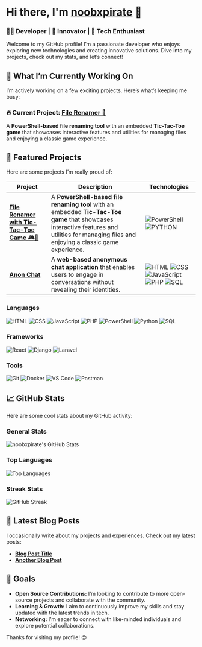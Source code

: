 # Hi there, I'm [noobxpirate](https://github.com/noobxpirate) 👋

### 🧑‍💻 Developer | 🚀 Innovator | 🌟 Tech Enthusiast

Welcome to my GitHub profile! I’m a passionate developer who enjoys exploring new technologies and creating innovative solutions. Dive into my projects, check out my stats, and let’s connect!

## 🚀 What I’m Currently Working On

I’m actively working on a few exciting projects. Here’s what’s keeping me busy:

### 🔥 Current Project: [File Renamer 📁](https://github.com/noobxpirate/filerenamerps)
A **PowerShell-based file renaming tool** with an embedded **Tic-Tac-Toe game** that showcases interactive features and utilities for managing files and enjoying a classic game experience.

## 🌟 Featured Projects

Here are some projects I’m really proud of:

| Project | Description | Technologies |
|---------|-------------|--------------|
| [**File Renamer with Tic-Tac-Toe Game 🎮📁**](https://github.com/noobxpirate/filerenamerps) | A **PowerShell-based file renaming tool** with an embedded **Tic-Tac-Toe game** that showcases interactive features and utilities for managing files and enjoying a classic game experience. | ![PowerShell](https://img.shields.io/badge/PowerShell-%235A5B5C?logo=powershell&logoColor=white) ![PYTHON](https://img.shields.io/badge/python-%23777BB4?logo=python&logoColor=white)
| [**Anon Chat**](https://github.com/noobxpirate/anonchat) | A **web-based anonymous chat application** that enables users to engage in conversations without revealing their identities. | ![HTML](https://img.shields.io/badge/HTML-%23E34F26?logo=html5&logoColor=white) ![CSS](https://img.shields.io/badge/CSS-%231572B6?logo=css3&logoColor=white) ![JavaScript](https://img.shields.io/badge/JavaScript-%23F7DF1E?logo=javascript&logoColor=white) ![PHP](https://img.shields.io/badge/PHP-%23777BB4?logo=php&logoColor=white) ![SQL](https://img.shields.io/badge/SQL-%234479A1?logo=sqlite&logoColor=white) |

### Languages

![HTML](https://img.shields.io/badge/HTML-%23E34F26?logo=html5&logoColor=white) ![CSS](https://img.shields.io/badge/CSS-%231572B6?logo=css3&logoColor=white) ![JavaScript](https://img.shields.io/badge/JavaScript-%23F7DF1E?logo=javascript&logoColor=white) ![PHP](https://img.shields.io/badge/PHP-%23777BB4?logo=php&logoColor=white) ![PowerShell](https://img.shields.io/badge/PowerShell-%235A5B5C?logo=powershell&logoColor=white) ![Python](https://img.shields.io/badge/Python-%2339C5C0?logo=python&logoColor=white) ![SQL](https://img.shields.io/badge/SQL-%234479A1?logo=sqlite&logoColor=white)

### Frameworks

![React](https://img.shields.io/badge/React-%2300BFFF?logo=react&logoColor=white) ![Django](https://img.shields.io/badge/Django-%23092E20?logo=django&logoColor=white) ![Laravel](https://img.shields.io/badge/Laravel-%23FF2D20?logo=laravel&logoColor=white) 

### Tools

![Git](https://img.shields.io/badge/Git-%23F05032?logo=git&logoColor=white) ![Docker](https://img.shields.io/badge/Docker-%2300A5E3?logo=docker&logoColor=white) ![VS Code](https://img.shields.io/badge/VS%20Code-%23007ACC?logo=visual-studio-code&logoColor=white) ![Postman](https://img.shields.io/badge/Postman-%23FF6C37?logo=postman&logoColor=white)

## 📈 GitHub Stats

Here are some cool stats about my GitHub activity:

### General Stats

![noobxpirate's GitHub Stats](https://github-readme-stats.vercel.app/api?username=noobxpirate&show_icons=true&hide_title=true&count_private=true&hide_border=true&bg_color=0D1117&title_color=58A6FF&text_color=9CA3AF&icon_color=79C0FF)

### Top Languages

![Top Languages](https://github-readme-stats.vercel.app/api/top-langs/?username=noobxpirate&layout=compact&hide_title=true&hide_border=true&bg_color=0D1117&title_color=58A6FF&text_color=9CA3AF)

### Streak Stats

![GitHub Streak](https://github-readme-streak-stats.herokuapp.com/?user=noobxpirate&hide_border=true&background=0D1117&stroke=58A6FF&ring=58A6FF&fire=F76C6C&currStreakNum=79C0FF&sideNums=9CA3AF&currStreakLabel=58A6FF&sideLabels=9CA3AF)

## 📝 Latest Blog Posts

I occasionally write about my projects and experiences. Check out my latest posts:

- [**Blog Post Title**](https://medium.com/@[YourMediumHandle]/[Post-Slug])
- [**Another Blog Post**](https://medium.com/@[YourMediumHandle]/[Post-Slug])

## 🎯 Goals

- **Open Source Contributions:** I’m looking to contribute to more open-source projects and collaborate with the community.
- **Learning & Growth:** I aim to continuously improve my skills and stay updated with the latest trends in tech.
- **Networking:** I’m eager to connect with like-minded individuals and explore potential collaborations.

Thanks for visiting my profile! 😊
